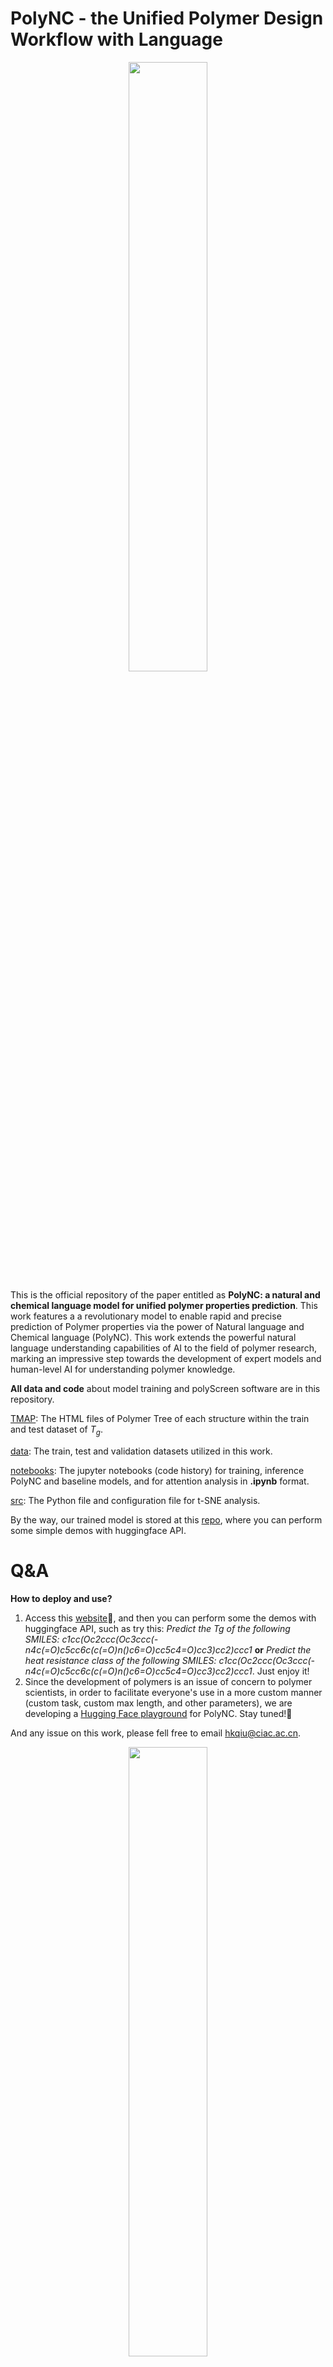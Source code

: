 # PolyNC - the Unified Polymer Design Workflow with Language

<p align="center">
  <img src="https://github.com/HKQiu/Unified_ML4Polymers/assets/73220956/c19349b0-332e-4c9d-aa4b-2ac6d10d1d99" width="50%">
</p>

This is the official repository of the paper entitled as __PolyNC: a natural and chemical language model for unified polymer properties prediction__.
This work features a  a revolutionary model to enable rapid and precise prediction of Polymer properties via the power of Natural language and Chemical language (PolyNC). This work extends
the powerful natural language understanding capabilities of AI to the field of polymer research, marking an impressive step towards the development of expert models and human-level AI for
understanding polymer knowledge.

**All data and code** about model training and polyScreen software are in this repository.

[TMAP](https://github.com/HKQiu/Unified_ML4Polymers/tree/main/TMAP): The HTML files of Polymer Tree of each structure within the train and test dataset of $T_g$.

[data](https://github.com/HKQiu/Unified_ML4Polymers/tree/main/data): The train, test and validation datasets utilized in this work.

[notebooks](https://github.com/HKQiu/Unified_ML4Polymers/tree/main/notebooks): The jupyter notebooks (code history) for training, inference PolyNC and baseline models, and for attention analysis in **.ipynb** format.

[src](https://github.com/HKQiu/Unified_ML4Polymers/tree/main/src): The Python file and configuration file for t-SNE analysis.

By the way, our trained model is stored at this [repo](https://huggingface.co/hkqiu/PolyNC), where you can perform some simple demos with huggingface API.

# Q&A
__How to deploy and use?__
1. Access this [website](https://huggingface.co/hkqiu/PolyNC)🤗, and then you can perform some the demos with huggingface API, such as try this: _Predict the Tg of the following SMILES: c1cc(Oc2ccc(Oc3ccc(-n4c(=O)c5cc6c(c(=O)n()c6=O)cc5c4=O)cc3)cc2)ccc1_ __or__ _Predict the heat resistance class of the following SMILES: c1cc(Oc2ccc(Oc3ccc(-n4c(=O)c5cc6c(c(=O)n()c6=O)cc5c4=O)cc3)cc2)ccc1_. Just enjoy it!
2. Since the development of polymers is an issue of concern to polymer scientists, in order to facilitate everyone's use in a more custom manner (custom task, custom max length, and other parameters), we are developing a [Hugging Face playground](https://huggingface.co/spaces/hkqiu/AI4P) for PolyNC. Stay tuned!🤗

And any issue on this work, please fell free to email [hkqiu@ciac.ac.cn](hkqiu@ciac.ac.cn).


<p align="center">
  <img src="https://github.com/HKQiu/DataAugmentation4SmallData/assets/73220956/d7a243ed-6cd8-42e2-92c3-56a33f4d3c84" width="50%">
</p>
